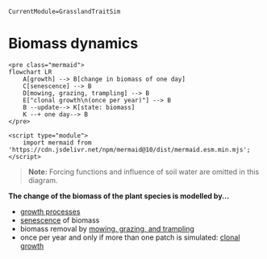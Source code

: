 ```@meta
CurrentModule=GrasslandTraitSim
```

# Biomass dynamics

```@raw html
<pre class="mermaid">
flowchart LR
    A[growth] --> B[change in biomass of one day]
    C[senescence] --> B
    D[mowing, grazing, trampling] --> B
    E["clonal growth\n(once per year)"] --> B
    B --update--> K[state: biomass]
    K --+ one day--> B
</pre>

<script type="module">
    import mermaid from 'https://cdn.jsdelivr.net/npm/mermaid@10/dist/mermaid.esm.min.mjs';
</script> 
```

> **Note:** Forcing functions and influence of soil water are omitted in this diagram.

**The change of the biomass of the plant species is modelled by...**
- [growth processes](@ref "Growth")
- [senescence](@ref "Senescence") of biomass
- biomass removal by [mowing, grazing, and trampling](@ref "Mowing, grazing, and trampling")
- once per year and only if more than one patch is simulated: [clonal growth](@ref "Clonal growth")


